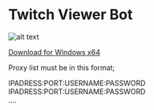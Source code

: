# Twitch Viewer Bot

![alt text](https://mytwitchbot.com/images/ui.png)

[Download for Windows x64](http://mytwitchbot.com/Download/win-x64.zip)

Proxy list must be in this format;

IPADRESS:PORT:USERNAME:PASSWORD<br />
IPADRESS:PORT:USERNAME:PASSWORD<br />
....
